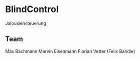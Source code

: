 # BlindControl

Jalousiensteuerung

## Team
Max Bachmann
Marvin Eisenmann
Florian Vetter
(Felix Bandle)
